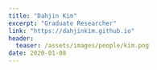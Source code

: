 ```yaml
---
title: "Dahjin Kim"
excerpt: "Graduate Researcher"
link: "https://dahjinkim.github.io"
header:
  teaser: /assets/images/people/kim.png
date: 2020-01-08
---
```

